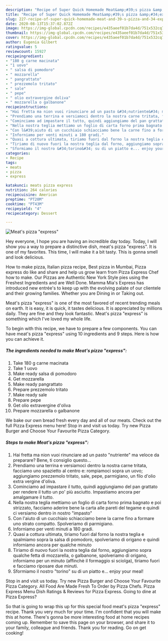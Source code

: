 ```yaml
---
description: "Recipe of Super Quick Homemade Meat&amp;#39;s pizza &amp;#34;express&amp;#34;"
title: "Recipe of Super Quick Homemade Meat&amp;#39;s pizza &amp;#34;express&amp;#34;"
slug: 227-recipe-of-super-quick-homemade-meat-and-39-s-pizza-and-34-express-and-34
date: 2020-08-13T15:37:02.872Z
image: https://img-global.cpcdn.com/recipes/e435aeef01b7da4d/751x532cq70/meats-pizza-express-recipe-main-photo.jpg
thumbnail: https://img-global.cpcdn.com/recipes/e435aeef01b7da4d/751x532cq70/meats-pizza-express-recipe-main-photo.jpg
cover: https://img-global.cpcdn.com/recipes/e435aeef01b7da4d/751x532cq70/meats-pizza-express-recipe-main-photo.jpg
author: Eugenia Gilbert
ratingvalue: 5
reviewcount: 15927
recipeingredient:
- "180 g carne macinata"
- "1 uovo"
- " salsa di pomodoro"
- " mozzarella"
- " pangrattato"
- " prezzemolo tritato"
- " sale"
- " pepe"
- " olio extravergine doliva"
- " mozzarella o galbanone"
recipeinstructions:
- "Hai fretta ma nion vuoi rinunciare ad un pasto &#34;nutriente&#34; ma veloce da preparare? Bene, ti consiglio questo..."
- "Prendiamo una terrina e versiamoci dentro la nostra carne tritata, facciamo uno spazietto al centro e: rompiamoci sopra un uovo; aggiungiamo prezzemolo tritato, sale, pepe, parmigiano, un filo d&#39;olio extra vergine d&#39;oliva."
- "Cominciamo ad impastare il tutto, quindi aggiungiamo del pan grattato per rendere il tutto un po&#39; più asciutto. Impastiamo ancora per amalgamare il tutto."
- "Nella nostra teglia mettiamo un foglio di carta forno prima bagnato e poi strizzato, facciamo aderire bene la carta alle pareti del tegame e quindi ci versiamo dentro in nostro &#34;impasto&#34;"
- "Con l&#39;aiuto di un cucchiaio schiacciamo bene la carne fino a formare uno strato compatto. Spolveriamo di parmigiano."
- "Inforniamo per venti minuti a 180 gradi."
- "Quasi a cottura ultimata, tiriamo fuori dal forno la nostra teglia e spalmiamo sopra la salsa di pomodoro, spolveriamo di origano e quindi inforniamo ancora per qualche minuto"
- "Tiriamo di nuovo fuori la nostra teglia dal forno, aggiungiamo sopra qualche fetta di mozzarella, o galbanone, spolveriamo di origano, inforniamo per un minuto (affinchè il formaggio si sciolga), tiriamo fuori e facciamo riposare due minuti."
- "Sformiamo il nostro &#34;torino&#34; su di un piatto e... enjoy your meal!"
categories:
- Recipe
tags:
- meats
- pizza
- express

katakunci: meats pizza express 
nutrition: 264 calories
recipecuisine: American
preptime: "PT20M"
cooktime: "PT43M"
recipeyield: "4"
recipecategory: Dessert

---
```



![Meat&#39;s pizza &#34;express&#34;](https://img-global.cpcdn.com/recipes/e435aeef01b7da4d/751x532cq70/meats-pizza-express-recipe-main-photo.jpg)

Hey everyone, I hope you are having an incredible day today. Today, I will show you a way to prepare a distinctive dish, meat&#39;s pizza &#34;express&#34;. It is one of my favorites. This time, I will make it a bit tasty. This is gonna smell and look delicious.

How to make pizza, Italian pizza recipe, Best pizza in Mumbai, Pizza express do like and share and help us grow learn from Pizza Express Chef how to make. Our Pizzas are Authentic New York Style pies using the Freshest Ingredients and are Well Done. Mamma Mia&#39;s Express has introduced new entrée&#39;s to keep up with the evolving palate of our clientele and their growing families. Whether you are Dining in or Taking out.

Meat&#39;s pizza &#34;express&#34; is one of the most favored of recent trending meals on earth. It is easy, it is quick, it tastes delicious. It is appreciated by millions daily. They are fine and they look fantastic. Meat&#39;s pizza &#34;express&#34; is something which I've loved my whole life.


To begin with this recipe, we have to prepare a few components. You can have meat&#39;s pizza &#34;express&#34; using 10 ingredients and 9 steps. Here is how you can achieve it.

<!--inarticleads1-->

##### The ingredients needed to make Meat&#39;s pizza &#34;express&#34;:

1. Take 180 g carne macinata
1. Take 1 uovo
1. Make ready  salsa di pomodoro
1. Get  mozzarella
1. Make ready  pangrattato
1. Prepare  prezzemolo tritato
1. Make ready  sale
1. Prepare  pepe
1. Get  olio extravergine d&#39;oliva
1. Prepare  mozzarella o galbanone


We bake our own bread fresh every day and all of our meats. Check out the full Pizza Express menu here! Stop in and visit us today. Try new Pizza Burger and Choose Your Favourite Pizza Category. 

<!--inarticleads2-->

##### Steps to make Meat&#39;s pizza &#34;express&#34;:

1. Hai fretta ma nion vuoi rinunciare ad un pasto &#34;nutriente&#34; ma veloce da preparare? Bene, ti consiglio questo...
1. Prendiamo una terrina e versiamoci dentro la nostra carne tritata, facciamo uno spazietto al centro e: rompiamoci sopra un uovo; aggiungiamo prezzemolo tritato, sale, pepe, parmigiano, un filo d&#39;olio extra vergine d&#39;oliva.
1. Cominciamo ad impastare il tutto, quindi aggiungiamo del pan grattato per rendere il tutto un po&#39; più asciutto. Impastiamo ancora per amalgamare il tutto.
1. Nella nostra teglia mettiamo un foglio di carta forno prima bagnato e poi strizzato, facciamo aderire bene la carta alle pareti del tegame e quindi ci versiamo dentro in nostro &#34;impasto&#34;
1. Con l&#39;aiuto di un cucchiaio schiacciamo bene la carne fino a formare uno strato compatto. Spolveriamo di parmigiano.
1. Inforniamo per venti minuti a 180 gradi.
1. Quasi a cottura ultimata, tiriamo fuori dal forno la nostra teglia e spalmiamo sopra la salsa di pomodoro, spolveriamo di origano e quindi inforniamo ancora per qualche minuto
1. Tiriamo di nuovo fuori la nostra teglia dal forno, aggiungiamo sopra qualche fetta di mozzarella, o galbanone, spolveriamo di origano, inforniamo per un minuto (affinchè il formaggio si sciolga), tiriamo fuori e facciamo riposare due minuti.
1. Sformiamo il nostro &#34;torino&#34; su di un piatto e... enjoy your meal!


Stop in and visit us today. Try new Pizza Burger and Choose Your Favourite Pizza Category. All Food Are Made Fresh To Order by Pizza Chefs. Pizza Express Menu Dish Ratings &amp; Reviews for Pizza Express. Going to dine at Pizza Express? 

So that is going to wrap this up for this special food meat&#39;s pizza &#34;express&#34; recipe. Thank you very much for your time. I'm confident that you will make this at home. There's gonna be more interesting food at home recipes coming up. Remember to save this page on your browser, and share it to your family, colleague and friends. Thank you for reading. Go on get cooking!
